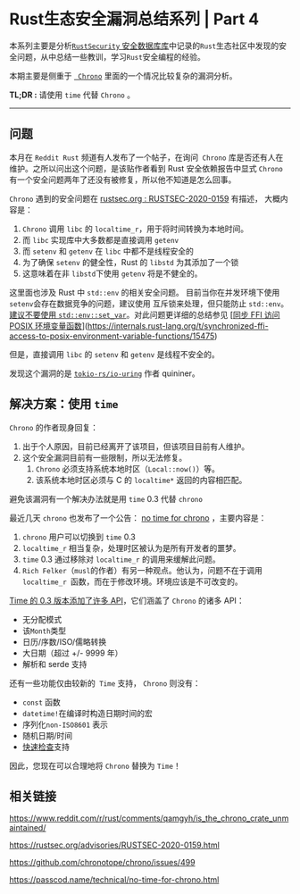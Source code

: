 # Rust生态安全漏洞总结系列 | Part 4

本系列主要是分析[`RustSecurity` 安全数据库库](https://rustsec.org/advisories/)中记录的`Rust`生态社区中发现的安全问题，从中总结一些教训，学习`Rust`安全编程的经验。

本期主要是侧重于 [` Chrono`](https://github.com/chronotope/chrono) 里面的一个情况比较复杂的漏洞分析。

**TL;DR :**  请使用 `time` 代替  `Chrono` 。

---

##  问题

本月在 `Reddit Rust` 频道有人发布了一个帖子，在询问` Chrono` 库是否还有人在维护。之所以问出这个问题，是该贴作者看到 Rust 安全依赖报告中显式 `Chrono ` 有一个安全问题两年了还没有被修复，所以他不知道是怎么回事。

`Chrono` 遇到的安全问题在 [rustsec.org : RUSTSEC-2020-0159](https://rustsec.org/advisories/RUSTSEC-2020-0159.html) 有描述， 大概内容是：

1. `Chrono` 调用 `libc` 的 `localtime_r`，用于将时间转换为本地时间。
2. 而 `libc` 实现库中大多数都是直接调用 `getenv` 
3. 而 `setenv` 和 `getenv` 在 `libc` 中都不是线程安全的
4. 为了确保 `setenv` 的健全性，Rust 的 `libstd` 为其添加了一个锁
5. 这意味着在非 `libstd`下使用  `getenv` 将是不健全的。

这里面也涉及  Rust 中 `std::env` 的相关安全问题。 目前当你在并发环境下使用 `setenv`会存在数据竞争的问题，建议使用 互斥锁来处理，但只能防止  `std::env`。 [建议不要使用 `std::env::set_var`](https://github.com/rust-lang/rust/issues/90308)。对此问题更详细的总结参见 [[同步 FFI 访问 POSIX 环境变量函数](https://internals.rust-lang.org/t/synchronized-ffi-access-to-posix-environment-variable-functions/15475)](https://internals.rust-lang.org/t/synchronized-ffi-access-to-posix-environment-variable-functions/15475)

但是，直接调用 `libc` 的 `setenv` 和 `getenv` 是线程不安全的。

发现这个漏洞的是 [`tokio-rs/io-uring`](https://github.com/tokio-rs/io-uring) 作者 quininer。



## 解决方案：使用 `time`

`Chrono` 的作者现身回复：

1. 出于个人原因，目前已经离开了该项目，但该项目目前有人维护。
2. 这个安全漏洞目前有一些限制，所以无法修复。
   1. `Chrono` 必须支持系统本地时区（`Local::now()`）等。
   2. 该系统本地时区必须与 C 的 `localtime*` 返回的内容相匹配。

避免该漏洞有一个解决办法就是用 `time` 0.3 代替 `chrono`

最近几天  `chrono` 也发布了一个公告： [no time for chrono](https://passcod.name/technical/no-time-for-chrono.html) ，主要内容是：

1. `chrono` 用户可以切换到 `time` 0.3 
2. `localtime_r` 相当复杂，处理时区被认为是所有开发者的噩梦。
3. `time` 0.3 通过移除对  `localtime_r` 的调用来缓解此问题。
4. `Rich Felker`（`musl`的作者）有另一种观点。他认为，问题不在于调用 `localtime_r `函数，而在于修改环境。环境应该是不可改变的。

[Time 的 0.3 版本添加了许多 API](https://github.com/time-rs/time/blob/main/CHANGELOG.md#030-2021-07-30)，它们涵盖了 `Chrono` 的诸多 API：

- 无分配模式
- 该`Month`类型
- 日历/序数/ISO/儒略转换
- 大日期（超过 +/- 9999 年）
- 解析和 serde 支持

还有一些功能仅由较新的` Time` 支持， `Chrono` 则没有：

- `const` 函数
- `datetime!`在编译时构造日期时间的宏
- 序列化`non-ISO8601` 表示
- 随机日期/时间
- [快速检查](https://docs.rs/quickcheck)支持

因此，您现在可以合理地将 `Chrono` 替换为 `Time`！



## 相关链接

https://www.reddit.com/r/rust/comments/qamgyh/is_the_chrono_crate_unmaintained/

https://rustsec.org/advisories/RUSTSEC-2020-0159.html

https://github.com/chronotope/chrono/issues/499

https://passcod.name/technical/no-time-for-chrono.html
